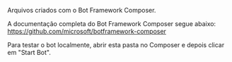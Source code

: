 Arquivos criados com o Bot Framework Composer.

A documentação completa do Bot Framework Composer segue abaixo:
https://github.com/microsoft/botframework-composer

Para testar o bot localmente, abrir esta pasta no Composer e depois clicar em "Start Bot".
